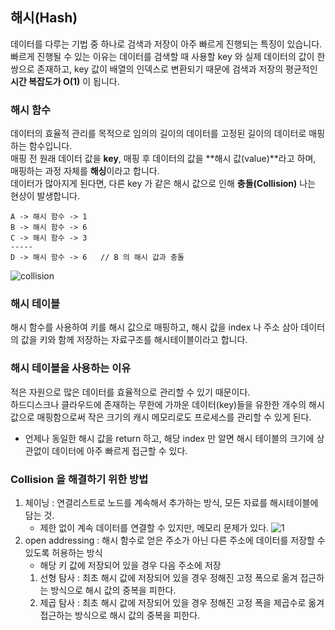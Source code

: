## 해시(Hash)
데이터를 다루는 기법 중 하나로 검색과 저장이 아주 빠르게 진행되는 특징이 있습니다. 빠르게 진행될 수 있는 이유는
데이터를 검색할 때 사용할 key 와 실제 데이터의 값이 한 쌍으로 존재하고, key 값이 배열의 인덱스로 변환되기 때문에 검색과 
저장의 평균적인 **시간 복잡도가 O(1)** 이 됩니다.   

### 해시 함수
데이터의 효율적 관리를 목적으로 임의의 길이의 데이터를 고정된 길이의 데이터로 매핑하는 함수입니다.   
매핑 전 원래 데이터 값을 **key**, 매핑 후 데이터의 값을 **해시 값(value)**라고 하며,
매핑하는 과정 자체를 **해싱**이라고 합니다.   
데이터가 많아지게 된다면, 다른 key 가 같은 해시 값으로 인해 **충돌(Collision)** 나는 현상이 발생합니다.
```
A -> 해시 함수 -> 1
B -> 해시 함수 -> 6
C -> 해시 함수 -> 3
-----
D -> 해시 함수 -> 6   // B 의 해시 값과 충돌
```
![collision](https://user-images.githubusercontent.com/63203480/134488338-9b9b49cd-2559-4078-a3a3-00dc94540f4c.png)

### 해시 테이블
해시 함수를 사용하여 키를 해시 값으로 매핑하고, 해시 값을 index 나 주소 삼아 데이터의 값을 
키와 함께 저장하는 자료구조를 해시테이블이라고 합니다.

### 해시 테이블을 사용하는 이유
적은 자원으로 많은 데이터를 효율적으로 관리할 수 있기 때문이다.  
하드디스크나 클라우드에 존재하는 무한에 가까운 데이터(key)들을 유한한 개수의 해시 값으로 매핑함으로써 
작은 크기의 캐시 메모리로도 프로세스를 관리할 수 있게 된다.   
- 언제나 동일한 해시 값을 return 하고, 해당 index 만 알면 
해시 테이블의 크기에 상관없이 데이터에 아주 빠르게 접근할 수 있다.
  
### Collision 을 해결하기 위한 방법
1. 체이닝 : 연결리스트로 노드를 계속해서 추가하는 방식, 모든 자료를 해시테이블에 담는 것.
    - 제한 없이 계속 데이터를 연결할 수 있지만, 메모리 문제가 있다.
      ![1](https://user-images.githubusercontent.com/63203480/134490458-c4403dfc-9a08-477f-a3da-f6173b2bfba7.png)
2. open addressing : 해시 함수로 얻은 주소가 아닌 다른 주소에 데이터를 저장할 수 있도록 허용하는 방식
    - 해당 키 값에 저장되어 있을 경우 다음 주소에 저장
   1. 선형 탐사 : 최초 해시 값에 저장되어 있을 경우 정해진 고정 폭으로 옮겨 접근하는 방식으로 해시 값의 중복을 피한다.
   2. 제곱 탐사 : 최초 해시 값에 저장되어 있을 경우 정해진 고정 폭을 제곱수로 옮겨 접근하는 방식으로 해시 값의 중복을 피한다.
